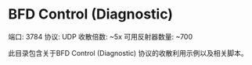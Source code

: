 # BFD Control (Diagnostic)

端口: 3784
协议: UDP
收散倍数: ~5x
可用反射器数量: ~700

此目录包含关于BFD Control (Diagnostic) 协议的收散利用示例以及相关脚本。

